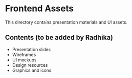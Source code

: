 # Frontend Assets

This directory contains presentation materials and UI assets.

## Contents (to be added by Radhika)
- Presentation slides
- Wireframes
- UI mockups
- Design resources
- Graphics and icons
